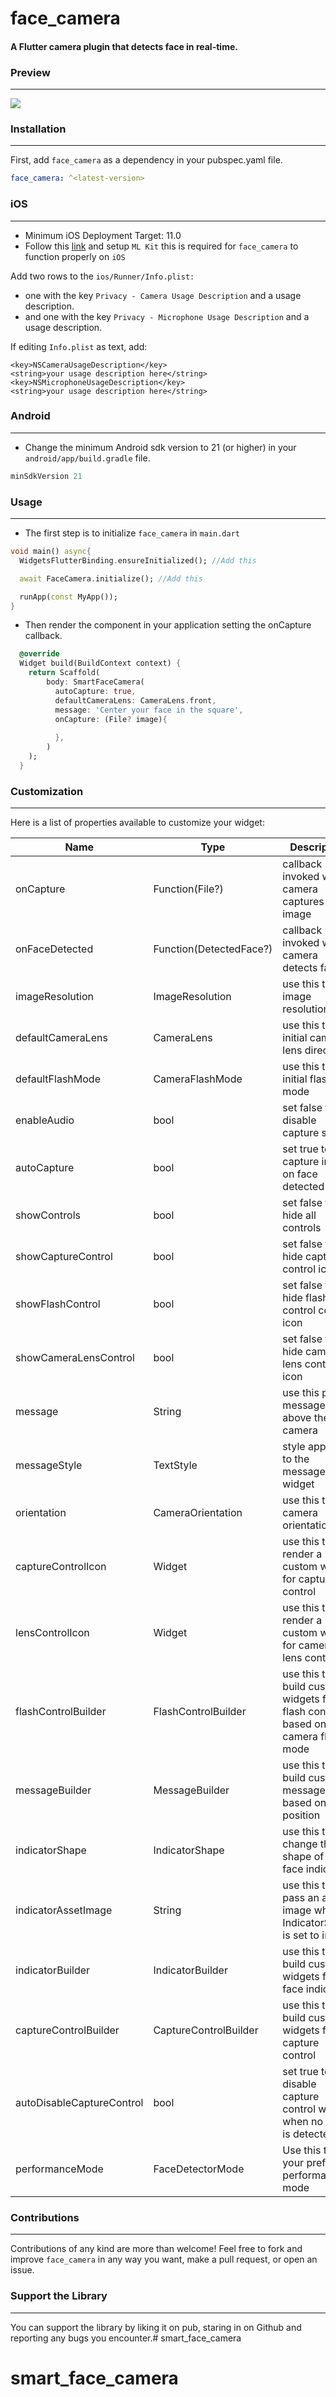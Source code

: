 # face_camera

#### A Flutter camera plugin that detects face in real-time.

### Preview
---  

![](https://github.com/Conezi/face_camera/blob/main/demo/preview.gif?raw=true)


### Installation
---  

First, add `face_camera` as a dependency in your pubspec.yaml file.

```yaml
face_camera: ^<latest-version>
```

### iOS
---  

* Minimum iOS Deployment Target: 11.0
* Follow this <a href="https://github.com/bharat-biradar/Google-Ml-Kit-plugin#requirements">link</a> and setup  `ML Kit` this is required for `face_camera` to function properly on `iOS`

Add two rows to the `ios/Runner/Info.plist:`
* one with the key `Privacy - Camera Usage Description` and a usage description.
* and one with the key `Privacy - Microphone Usage Description` and a usage description.

If editing `Info.plist` as text, add:

```
<key>NSCameraUsageDescription</key>
<string>your usage description here</string>
<key>NSMicrophoneUsageDescription</key>
<string>your usage description here</string>
```


### Android
---  

* Change the minimum Android sdk version to 21 (or higher) in your `android/app/build.gradle` file.

```groovy
minSdkVersion 21
```


### Usage
---  

* The first step is to initialize `face_camera` in `main.dart`
```dart
void main() async{
  WidgetsFlutterBinding.ensureInitialized(); //Add this

  await FaceCamera.initialize(); //Add this

  runApp(const MyApp());
}
```
* Then render the component in your application setting the onCapture callback.
```dart
  @override
  Widget build(BuildContext context) {
    return Scaffold(
        body: SmartFaceCamera(
          autoCapture: true,
          defaultCameraLens: CameraLens.front,
          message: 'Center your face in the square',
          onCapture: (File? image){
            
          },
        )
    );
  }
```

### Customization
---  

Here is a list of properties available to customize your widget:

| Name                      | Type                    | Description                                                                   |
|---------------------------|-------------------------|-------------------------------------------------------------------------------|
| onCapture                 | Function(File?)         | callback invoked when camera captures image                                   |
| onFaceDetected            | Function(DetectedFace?) | callback invoked when camera detects face                                     |
| imageResolution           | ImageResolution         | use this to set image resolution                                              |
| defaultCameraLens         | CameraLens              | use this to set initial camera lens direction                                 |
| defaultFlashMode          | CameraFlashMode         | use this to set initial flash mode                                            |
| enableAudio               | bool                    | set false to disable capture sound                                            |
| autoCapture               | bool                    | set true to capture image on face detected                                    |
| showControls              | bool                    | set false to hide all controls                                                |
| showCaptureControl        | bool                    | set false to hide capture control icon                                        |
| showFlashControl          | bool                    | set false to hide flash control control icon                                  |
| showCameraLensControl     | bool                    | set false to hide camera lens control icon                                    |
| message                   | String                  | use this pass a message above the camera                                      |
| messageStyle              | TextStyle               | style applied to the message widget                                           |
| orientation               | CameraOrientation       | use this to lock camera orientation                                           |
| captureControlIcon        | Widget                  | use this to render a custom widget for capture control                        |
| lensControlIcon           | Widget                  | use this to render a custom widget for camera lens control                    |
| flashControlBuilder       | FlashControlBuilder     | use this to build custom widgets for flash control based on camera flash mode |
| messageBuilder            | MessageBuilder          | use this to build custom messages based on face position                      |
| indicatorShape            | IndicatorShape          | use this to change the shape of the face indicator                            |
| indicatorAssetImage       | String                  | use this to pass an asset image when IndicatorShape is set to image           |
| indicatorBuilder          | IndicatorBuilder        | use this to build custom widgets for the face indicator                       |
| captureControlBuilder     | CaptureControlBuilder   | use this to build custom widgets for capture control                          |
| autoDisableCaptureControl | bool                    | set true to disable capture control widget when no face is detected           |
| performanceMode           | FaceDetectorMode        | Use this to set your preferred performance mode                               |

### Contributions
---  

Contributions of any kind are more than welcome! Feel free to fork and improve `face_camera` in any way you want, make a pull request, or open an issue.

### Support the Library
---  

You can support the library by liking it on pub, staring in on Github and reporting any bugs you encounter.# smart_face_camera
# smart_face_camera
